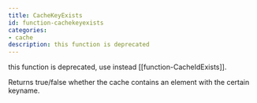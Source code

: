 ```yaml
---
title: CacheKeyExists
id: function-cachekeyexists
categories:
- cache
description: this function is deprecated
---
```


this function is deprecated, use instead [[function-CacheIdExists]]. 

Returns true/false whether the cache contains an element with the certain keyname.
